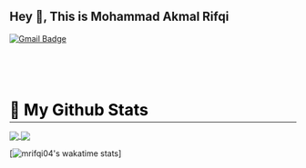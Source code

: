 ## Hey 👋, This is Mohammad Akmal Rifqi
[![Gmail Badge](https://img.shields.io/badge/-akmalrifqi@outlook.com-c14438?style=flat&logo=Gmail&logoColor=white&link=mailto:akmalrifqi@outlook.com)](mailto:akmalrifqi@outlook.com) 

<h1 style="margin-top: 100px; margin-bottom: -10px; color: #000"> 🔗 My Github Stats </h1>
<hr>

<a href="https://github.com/anuraghazra/github-readme-stats">
  <img align="center" src="https://github-readme-stats.vercel.app/api?username=mrifqi04&hide=stars,contribs&count_private=true&show_icons=true&theme=material-palenight" />
</a>
<a href="https://github.com/anuraghazra/convoychat">
  <img align="center" src="https://github-readme-stats.vercel.app/api/top-langs/?username=mrifqi04&layout=compact&theme=material-palenight" />
</a>

[![mrifqi04's wakatime stats](https://github-readme-stats.vercel.app/api/wakatime?username=mrifqi04)]

